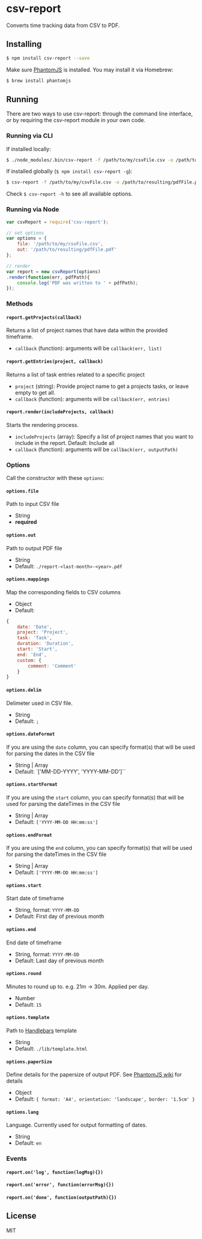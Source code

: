 csv-report
==========
Converts time tracking data from CSV to PDF.

## Installing

```bash
$ npm install csv-report --save
```

Make sure [PhantomJS](https://github.com/ariya/phantomjs/) is installed. You may install it via Homebrew:

```bash
$ brew install phantomjs
```

## Running

There are two ways to use csv-report: through the command line interface, or by requiring the csv-report module in your own code.

### Running via CLI

If installed locally:

```bash
$ ./node_modules/.bin/csv-report -f /path/to/my/csvFile.csv -o /path/to/resulting/pdfFile.pdf [options]
```

If installed globally (`$ npm install csv-report -g`):

```bash
$ csv-report -f /path/to/my/csvFile.csv -o /path/to/resulting/pdfFile.pdf [options]
```

Check `$ csv-report -h` to see all available options.

### Running via Node

```javascript
var csvReport = require('csv-report');

// set options
var options = {
	file: '/path/to/my/csvFile.csv',
	out: '/path/to/resulting/pdfFile.pdf'
};

// render 
var report = new csvReport(options)
.render(function(err, pdfPath){
	console.log('PDF was written to ' + pdfPath);
});
```
### Methods

#### `report.getProjects(callback)`
Returns a list of project names that have data within the provided timeframe.

- `callback` (function): arguments will be `callback(err, list)`

#### `report.getEntries(project, callback)`
Returns a list of task entries related to a specific project

- `project` (string): Provide project name to get a projects tasks, or leave empty to get all.
- `callback` (function): arguments will be `callback(err, entries)`

#### `report.render(includeProjects, callback)`
Starts the rendering process.

- `includeProjects` (array): Specify a list of project names that you want to include in the report. Default: Include all
- `callback` (function): arguments will be `callback(err, outputPath)`

### Options
Call the constructor with these `options`:

#### `options.file`
Path to input CSV file

- String
- **required**

#### `options.out`
Path to output PDF file

- String
- Default: `./report-<last-month>-<year>.pdf`

#### `options.mappings`
Map the corresponding fields to CSV columns

- Object
- Default:

```javascript
{
	date: 'Date',
	project: 'Project',
	task: 'Task',
	duration: 'Duration',
	start: 'Start',
	end: 'End',
	custom: {
		comment: 'Comment'
	}
}
```

#### `options.delim`
Delimeter used in CSV file.

- String
- Default: `;`

#### `options.dateFormat`
If you are using the `date` column, you can specify format(s) that will be used for parsing the dates in the CSV file

- String | Array
- Default: `['MM-DD-YYYY', 'YYYY-MM-DD']``

#### `options.startFormat`
If you are using the `start` column, you can specify format(s) that will be used for parsing the dateTimes in the CSV file

- String | Array
- Default: `['YYYY-MM-DD HH:mm:ss']`

#### `options.endFormat`
If you are using the `end` column, you can specify format(s) that will be used for parsing the dateTimes in the CSV file

- String | Array
- Default: `['YYYY-MM-DD HH:mm:ss']`

#### `options.start`
Start date of timeframe

- String, format: `YYYY-MM-DD`
- Default: First day of previous month

#### `options.end`
End date of timeframe

- String, format: `YYYY-MM-DD`
- Default: Last day of previous month

#### `options.round`
Minutes to round up to. e.g. 21m -> 30m. Applied per day.

- Number
- Default: `15`

#### `options.template`
Path to [Handlebars](http://handlebarsjs.com/) template

- String
- Default: `./lib/template.html`

#### `options.paperSize`
Define details for the papersize of output PDF. See [PhantomJS wiki](https://github.com/ariya/phantomjs/wiki/API-Reference-WebPage#wiki-webpage-paperSize) for details

- Object
- Default: `{ format: 'A4', orientation: 'landscape', border: '1.5cm' }`

#### `options.lang`
Language. Currently used for output formatting of dates.

- String
- Default: `en`

### Events

#### `report.on('log', function(logMsg){})`
#### `report.on('error', function(errorMsg){})`
#### `report.on('done', function(outputPath){})`

## License

MIT